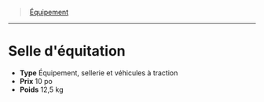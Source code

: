 ﻿---
!Equipment
Type: Équipement, sellerie et véhicules à traction
Price: 10 po
Weight: 12,5 kg
Id: equipment_hd.md#selle-déquitation
ParentLink: equipment_hd.md#Équipement
Name: Selle d'équitation
ParentName: Équipement
NameLevel: 1
---
> [Équipement](hd_equipment.md)

---

# Selle d'équitation

- **Type** Équipement, sellerie et véhicules à traction
- **Prix** 10 po
- **Poids** 12,5 kg


